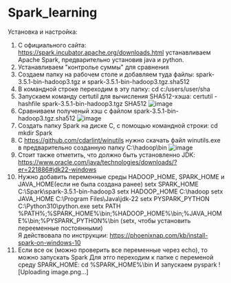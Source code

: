 # Spark_learning

Установка и настройка: 
1.  С официального сайта: https://spark.incubator.apache.org/downloads.html устанавливаем Apache Spark, предварительно установив java и python.
2.  Устанавливаем "контролье суммы" для сравнения
3.  Создаем папку на рабочем столе и добавляем туда файлы: spark-3.5.1-bin-hadoop3.tgz и spark-3.5.1-bin-hadoop3.tgz.sha512
4.  В командной строке переходим в эту папку: cd c:/users/user/sha
5.  Запускаем команду certutil для вычисления SHA512-хэша: certutil -hashfile spark-3.5.1-bin-hadoop3.tgz SHA512
   ![image](https://github.com/nadyaloseva/Spark_learning/assets/65419241/73ad7a9c-ccf4-46d0-9cfb-d5a31231c449)
6. Сравниваем полученый хэш с файлом spark-3.5.1-bin-hadoop3.tgz.sha512
   ![image](https://github.com/nadyaloseva/Spark_learning/assets/65419241/fe82e5a5-1bea-45d0-bedf-437c87e69fcb)
7. Создать папку Spark на диске C, с помощью командной строки:
   cd \
   mkdir Spark
8. С https://github.com/cdarlint/winutils нужно скачать файл winutils.exe в предварительно созданную папку C:\hadoop\bin
   ![image](https://github.com/nadyaloseva/Spark_learning/assets/65419241/77acee34-c630-4d91-b8ef-6dc70567993c)
9. Стоит также отметить, что должно быть установленно JDK: https://www.oracle.com/java/technologies/downloads/?er=221886#jdk22-windows
10. Нужно добавить переменные среды HADOOP_HOME, SPARK_HOME и JAVA_HOME(если не была создана ранее)
 setx SPARK_HOME C:\Spark\spark-3.5.1-bin-hadoop3
 setx HADOOP_HOME C:\hadoop
 setx JAVA_HOME C:\Program Files\Java\jdk-22
 setx PYSPARK_PYTHON C:\Python310\python.exe
 setx PATH %PATH%;%SPARK_HOME%\bin;%HADOOP_HOME%\bin;%JAVA_HOME%\bin;%PYSPARK_PYTHON%\bin
 (setx, чтобы установить перееменные постоянными)    
Я действовала по инструкции: https://phoenixnap.com/kb/install-spark-on-windows-10
 11. Если все ок (можно проверить все переменные через echo), то можно запускать Spark
Для этго переходим к папке с переменой среду SPARK_HOME: cd %SPARK_HOME%\bin
И запускаем pyspark
![Uploading image.png…]


